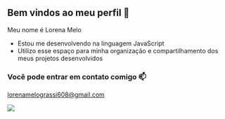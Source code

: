 ## Bem vindos ao meu perfil 💙

Meu nome é Lorena Melo 

- Estou me desenvolvendo na linguagem JavaScript
- Utilizo esse espaço para minha organização e compartilhamento dos meus projetos desenvolvidos

### Você pode entrar em contato comigo 📫

lorenamelograssi608@gmail.com

![](https://media1.tenor.com/m/F2Yu8YbVV_MAAAAC/hello-cat.gif)

